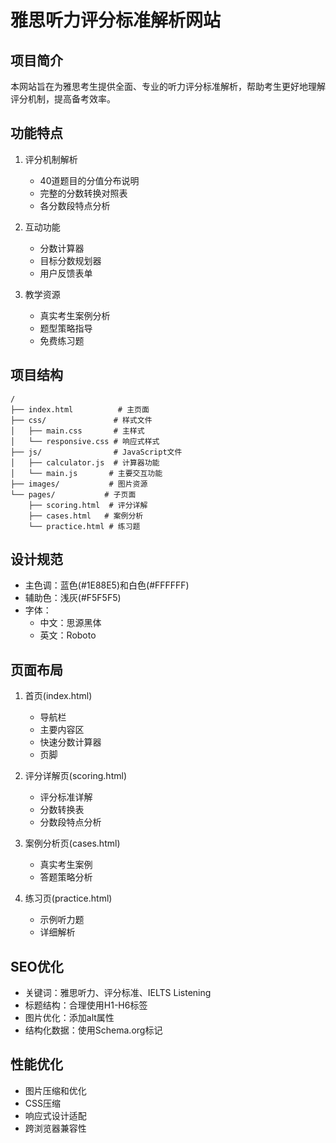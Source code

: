 # 雅思听力评分标准解析网站

## 项目简介
本网站旨在为雅思考生提供全面、专业的听力评分标准解析，帮助考生更好地理解评分机制，提高备考效率。

## 功能特点
1. 评分机制解析
   - 40道题目的分值分布说明
   - 完整的分数转换对照表
   - 各分数段特点分析

2. 互动功能
   - 分数计算器
   - 目标分数规划器
   - 用户反馈表单

3. 教学资源
   - 真实考生案例分析
   - 题型策略指导
   - 免费练习题

## 项目结构
```
/
├── index.html          # 主页面
├── css/               # 样式文件
│   ├── main.css       # 主样式
│   └── responsive.css # 响应式样式
├── js/                # JavaScript文件
│   ├── calculator.js  # 计算器功能
│   └── main.js       # 主要交互功能
├── images/           # 图片资源
└── pages/           # 子页面
    ├── scoring.html  # 评分详解
    ├── cases.html   # 案例分析
    └── practice.html # 练习题
```

## 设计规范
- 主色调：蓝色(#1E88E5)和白色(#FFFFFF)
- 辅助色：浅灰(#F5F5F5)
- 字体：
  - 中文：思源黑体
  - 英文：Roboto

## 页面布局
1. 首页(index.html)
   - 导航栏
   - 主要内容区
   - 快速分数计算器
   - 页脚

2. 评分详解页(scoring.html)
   - 评分标准详解
   - 分数转换表
   - 分数段特点分析

3. 案例分析页(cases.html)
   - 真实考生案例
   - 答题策略分析

4. 练习页(practice.html)
   - 示例听力题
   - 详细解析

## SEO优化
- 关键词：雅思听力、评分标准、IELTS Listening
- 标题结构：合理使用H1-H6标签
- 图片优化：添加alt属性
- 结构化数据：使用Schema.org标记

## 性能优化
- 图片压缩和优化
- CSS压缩
- 响应式设计适配
- 跨浏览器兼容性 